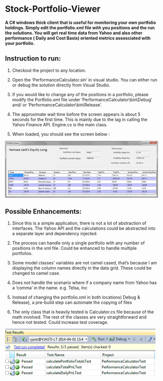 Stock-Portfolio-Viewer
======================

**A C# windows thick client that is useful for monitoring your own portfolio holdings. Simply edit the portfolio.xml file with you positions and the run the solutions.
You will get real time data from Yahoo and also other performance ( Daily and Cost Basis) oriented metrics assosciated with your portfolio.**

Instruction to run: 
-------------------

1. Checkout the project to any location.

2. Open the ‘PerformanceCalculator.sln’ in visual studio. You can either run or debug the solution directly from Visual Studio.

3. If you would like to change any of the positions in a portfolio, please modify the Portfolio.xml file under ‘PerformanceCalculator\bin\Debug’ and/ or ‘PerformanceCalculator\bin\Release’. 

4. The approximate wait time before the screen appears is about 5 seconds for the first time. This is mainly due to the lag in calling the Yahoo Finance API. Engine.cs is the main class.

5. When loaded, you should see the screen below : 

![alt tag](https://raw.githubusercontent.com/jasti/Stock-Portfolio-Viewer/master/assets/screenshot.png)


Possible Enhancements: 
----------------------

1. Since this is a simple application, there is not a lot of abstraction of interfaces. The Yahoo API and the calculations could be abstracted into a separate layer and dependency injected.

2. The process can handle only a single portfolio with any number of positions in the xml file. Could be enhanced to handle multiple portfolios. 

3. Some model classes’ variables are not camel cased, that’s because I am displaying the column names directly in the data grid. These could be changed to camel case. 

4. Does not handle the scenario where if a company name from Yahoo has a ‘comma’ in the name. e.g. Telsa, Inc 

5. Instead of changing the portfolio.xml in both locations( Debug & Release), a pre-build step can automate the copying of files 

6. The only class that is heavily tested is Calculator.cs file because of the math involved. The rest of the classes are very straightforward and hence not tested. Could increase test coverage. 

![alt tag](https://raw.githubusercontent.com/jasti/Stock-Portfolio-Viewer/master/assets/tests.png)
